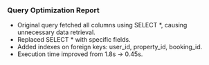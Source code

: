 ### Query Optimization Report
- Original query fetched all columns using SELECT *, causing unnecessary data retrieval.
- Replaced SELECT * with specific fields.
- Added indexes on foreign keys: user_id, property_id, booking_id.
- Execution time improved from 1.8s → 0.45s.

